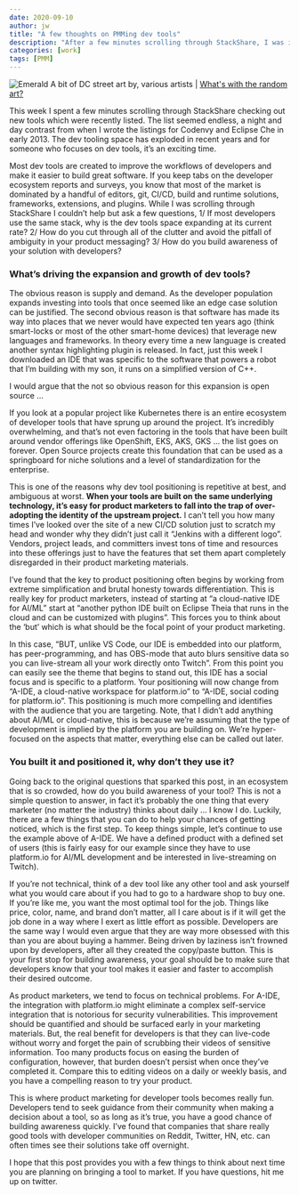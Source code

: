 ```yaml
---
date: 2020-09-10
author: jw
title: "A few thoughts on PMMing dev tools"
description: "After a few minutes scrolling through StackShare, I was inspired to write down a few tips for all the PMMs out there slinging dev tools. Here is how to make your product standout, how to get a few early adopters, and a few insights into the dev tools space."
categories: [work]
tags: [PMM]
---
```

![Emerald](img/dcstreet-site-art.jpg "DC Street Art")
<span class="heroart">A bit of DC street art by, various artists | <a href="../about#whats-with-the-random-art">What's with the random art?</a></span>


This week I spent a few minutes scrolling through StackShare checking out new tools which were recently listed. The list seemed endless, a night and day contrast from when I wrote the listings for Codenvy and Eclipse Che in early 2013. The dev tooling space has exploded in recent years and for someone who focuses on dev tools, it’s an exciting time. 

Most dev tools are created to improve the workflows of developers and make it easier to build great software. If you keep tabs on the developer ecosystem reports and surveys, you know that most of the market is dominated by a handful of editors, git, CI/CD, build and runtime solutions, frameworks, extensions, and plugins. While I was scrolling through StackShare I couldn’t help but ask a few questions, 1/ If most developers use the same stack, why is the dev tools space expanding at its current rate? 2/ How do you cut through all of the clutter and avoid the pitfall of ambiguity in your product messaging? 3/ How do you build awareness of your solution with developers?

<h3>What’s driving the expansion and growth of dev tools?</h3>

The obvious reason is supply and demand. As the developer population expands investing into tools that once seemed like an edge case solution can be justified. The second obvious reason is that software has made its way into places that we never would have expected ten years ago (think smart-locks or most of the other smart-home devices) that leverage new languages and frameworks. In theory every time a new language is created another syntax highlighting plugin is released. In fact, just this week I downloaded an IDE that was specific to the software that powers a robot that I’m building with my son, it runs on a simplified version of C++.

I would argue that the not so obvious reason for this expansion is open source …

If you look at a popular project like Kubernetes there is an entire ecosystem of developer tools that have sprung up around the project. It’s incredibly overwhelming, and that’s not even factoring in the tools that have been built around vendor offerings like OpenShift,  EKS, AKS, GKS … the list goes on forever. Open Source projects create this foundation that can be used as a springboard for niche solutions and a level of standardization for the enterprise. 

This is one of the reasons why dev tool positioning is repetitive at best, and ambiguous at worst. <b>When your tools are built on the same underlying technology, it’s easy for product marketers to fall into the trap of over-adopting the identity of the upstream project.</b> I can’t tell you how many times I’ve looked over the site of a new CI/CD solution just to scratch my head and wonder why they didn’t just call it “Jenkins with a different logo”. Vendors, project leads, and committers invest tons of time and resources into these offerings just to have the features that set them apart completely disregarded in their product marketing materials. 

I’ve found that the key to product positioning often begins by working from extreme simplification and brutal honesty towards differentiation. This is really key for product marketers, instead of starting at “a cloud-native IDE for AI/ML” start at “another python IDE built on Eclipse Theia that runs in the cloud and can be customized with plugins”. This forces you to think about the ‘but’ which is what should be the focal point of your product marketing. 

In this case, “BUT, unlike VS Code, our IDE is embedded into our platform, has peer-programming, and has OBS-mode that auto blurs sensitive data so you can live-stream all your work directly onto Twitch”.  From this point you can easily see the theme that begins to stand out, this IDE has a social focus and is specific to a platform. Your positioning will now change from “A-IDE, a cloud-native workspace for platform.io” to “A-IDE, social coding for platform.io”. This positioning is much more compelling and identifies with the audience that you are targeting. Note, that I didn’t add anything about AI/ML or cloud-native, this is because we’re assuming that the type of development is implied by the platform you are building on. We’re hyper-focused on the aspects that matter, everything else can be called out later.

<h3>You built it and positioned it, why don’t they use it?</h3>

Going back to the original questions that sparked this post, in an ecosystem that is so crowded, how do you build awareness of your tool? This is not a simple question to answer, in fact it’s probably the one thing that every marketer (no matter the industry) thinks about daily … I know I do. Luckily, there are a few things that you can do to help your chances of getting noticed, which is the first step. To keep things simple, let’s continue to use the example above of A-IDE. We have a defined product with a defined set of users (this is fairly easy for our example since they have to use platform.io for AI/ML development and be interested in live-streaming on Twitch). 

If you’re not technical, think of a dev tool like any other tool and ask yourself what you would care about if you had to go to a hardware shop to buy one. If you’re like me, you want the most optimal tool for the job. Things like price, color, name, and brand don’t matter, all I care about is if it will get the job done in a way where I exert as little effort as possible. Developers are the same way I would even argue that they are way more obsessed with this than you are about buying a hammer. Being driven by laziness isn’t frowned upon by developers, after all they created the copy/paste button. This is your first stop for building awareness, your goal should be to make sure that developers know that your tool makes it easier and faster to accomplish their desired outcome. 

As product marketers, we tend to focus on technical problems. For A-IDE, the integration with platform.io might eliminate a complex self-service integration that is notorious for security vulnerabilities. This improvement should be quantified and should be surfaced early in your marketing materials. But, the real benefit for developers is that they can live-code without worry and forget the pain of scrubbing their videos of sensitive information. Too many products focus on easing the burden of configuration, however, that burden doesn’t persist when once they’ve completed it. Compare this to editing videos on a daily or weekly basis, and you have a compelling reason to try your product.

This is where product marketing for developer tools becomes really fun. Developers tend to seek guidance from their community when making a decision about a tool, so as long as it’s true, you have a good chance of building awareness quickly. I’ve found that companies that share really good tools with developer communities on Reddit, Twitter, HN, etc. can often times see their solutions take off overnight. 

I hope that this post provides you with a few things to think about next time you are planning on bringing a tool to market. If you have questions, hit me up on twitter.
